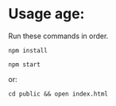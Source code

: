 # Usage age:

Run these commands in order.

`npm install`

`npm start`

or:

`cd public && open index.html`
